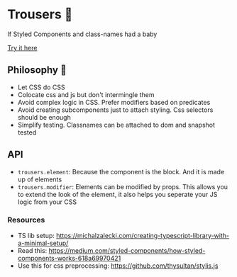# Trousers 👖
If Styled Components and class-names had a baby

[Try it here](link-to-storybook)

## Philosophy 🤔
- Let CSS do CSS
- Colocate css and js but don't intermingle them
- Avoid complex logic in CSS. Prefer modifiers based on predicates
- Avoid creating subcomponents just to attach styling. Css selectors should be enough
- Simplify testing. Classnames can be attached to dom and snapshot tested

## API

- `trousers.element`: Because the component is the block. And it is made up of elements
- `trousers.modifier`: Elements can be modified by props. This allows you to extend the look of the element, it also helps you seperate your JS logic from your CSS


### Resources
- TS lib setup: https://michalzalecki.com/creating-typescript-library-with-a-minimal-setup/
- Read this: https://medium.com/styled-components/how-styled-components-works-618a69970421
- Use this for css preprocessing: https://github.com/thysultan/stylis.js
